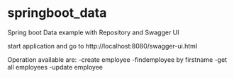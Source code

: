 # springboot_data
Spring boot Data example with Repository and Swagger UI

start application and go to http://localhost:8080/swagger-ui.html

Operation available are:
-create employee
-findemployee by firstname
-get all employees
-update employee
